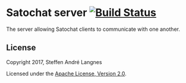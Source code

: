 # Satochat server [![Build Status](https://travis-ci.org/Satochat/satochat-server.svg?branch=master)](https://travis-ci.org/Satochat/satochat-server)

The server allowing Satochat clients to communicate with one another.

## License

Copyright 2017, Steffen André Langnes

Licensed under the [Apache License, Version 2.0](http://www.apache.org/licenses/LICENSE-2.0).
